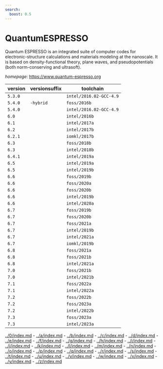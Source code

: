 ```yaml
---
search:
  boost: 0.5
---
```

# QuantumESPRESSO

Quantum ESPRESSO  is an integrated suite of computer codes  for electronic-structure calculations and materials modeling at the nanoscale.  It is based on density-functional theory, plane waves, and pseudopotentials   (both norm-conserving and ultrasoft).

*homepage*: <https://www.quantum-espresso.org>

version | versionsuffix | toolchain
--------|---------------|----------
``5.3.0`` |  | ``intel/2016.02-GCC-4.9``
``5.4.0`` | ``-hybrid`` | ``foss/2016b``
``5.4.0`` |  | ``intel/2016.02-GCC-4.9``
``6.0`` |  | ``intel/2016b``
``6.1`` |  | ``intel/2017a``
``6.2`` |  | ``intel/2017b``
``6.2.1`` |  | ``iomkl/2017b``
``6.3`` |  | ``foss/2018b``
``6.3`` |  | ``intel/2018b``
``6.4.1`` |  | ``intel/2019a``
``6.5`` |  | ``intel/2019a``
``6.5`` |  | ``intel/2019b``
``6.6`` |  | ``foss/2019b``
``6.6`` |  | ``foss/2020a``
``6.6`` |  | ``foss/2020b``
``6.6`` |  | ``intel/2019b``
``6.6`` |  | ``intel/2020a``
``6.7`` |  | ``foss/2019b``
``6.7`` |  | ``foss/2020b``
``6.7`` |  | ``foss/2021a``
``6.7`` |  | ``intel/2019b``
``6.7`` |  | ``intel/2021a``
``6.7`` |  | ``iomkl/2019b``
``6.8`` |  | ``foss/2021a``
``6.8`` |  | ``foss/2021b``
``6.8`` |  | ``intel/2021a``
``7.0`` |  | ``foss/2021b``
``7.0`` |  | ``intel/2021b``
``7.1`` |  | ``foss/2022a``
``7.1`` |  | ``intel/2022a``
``7.2`` |  | ``foss/2022b``
``7.2`` |  | ``foss/2023a``
``7.2`` |  | ``intel/2022b``
``7.3`` |  | ``foss/2023a``
``7.3`` |  | ``intel/2023a``

[../0/index.md](0) - [../a/index.md](a) - [../b/index.md](b) - [../c/index.md](c) - [../d/index.md](d) - [../e/index.md](e) - [../f/index.md](f) - [../g/index.md](g) - [../h/index.md](h) - [../i/index.md](i) - [../j/index.md](j) - [../k/index.md](k) - [../l/index.md](l) - [../m/index.md](m) - [../n/index.md](n) - [../o/index.md](o) - [../p/index.md](p) - [../q/index.md](q) - [../r/index.md](r) - [../s/index.md](s) - [../t/index.md](t) - [../u/index.md](u) - [../v/index.md](v) - [../w/index.md](w) - [../x/index.md](x) - [../y/index.md](y) - [../z/index.md](z)

